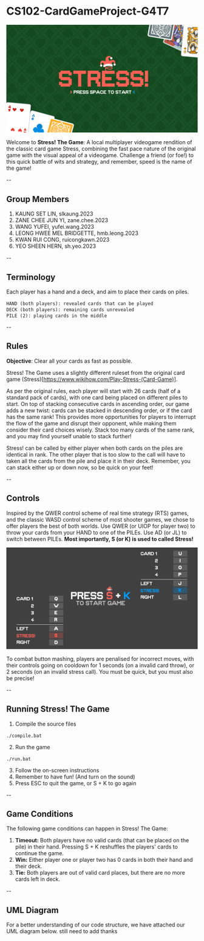 # CS102-CardGameProject-G4T7

![Stress Splash](./images/intro.png)

Welcome to **Stress! The Game**: A local multiplayer videogame rendition of the classic card game Stress, combining the fast pace nature of the original game with the visual appeal of a videogame.
Challenge a friend (or foe!) to this quick battle of wits and strategy, and remember, speed is the name of the game!

--

## Group Members
1. KAUNG SET LIN, slkaung.2023
2. ZANE CHEE JUN YI, zane.chee.2023
3. WANG YUFEI, yufei.wang.2023
4. LEONG HWEE MEL BRIDGETTE, hmb.leong.2023
5. KWAN RUI CONG, ruicongkawn.2023
6. YEO SHEEN HERN, sh.yeo.2023

--

## Terminology
Each player has a hand and a deck, and aim to place their cards on piles.

	HAND (both players): revealed cards that can be played
	DECK (both players): remaining cards unrevealed
	PILE (2): playing cards in the middle

--

## Rules

**Objective**: Clear all your cards as fast as possible.

Stress! The Game uses a slightly different ruleset from the original card game (Stress)[https://www.wikihow.com/Play-Stress-(Card-Game)]. 

As per the original rules, each player will start with 26 cards (half of a standard pack of cards), with one card being placed on different piles to start.
On top of stacking consecutive cards in ascending order, our game adds a new twist: cards can be stacked in descending order, or if the card has the same rank!
This provides more opportunities for players to interrupt the flow of the game and disrupt their opponent, while making them consider their card choices wisely. Stack too many cards of the same rank, and you may find yourself unable to stack further!

Stress! can be called by either player when both cards on the piles are identical in rank. The other player that is too slow to the call will have to taken all the cards from the pile and place it in their deck. Remember, you can stack either up or down now, so be quick on your feet!

--

## Controls

Inspired by the QWER control scheme of real time strategy (RTS) games, and the classic WASD control scheme of most shooter games, we chose to offer players the best of both worlds. 
Use QWER (or UIOP for player two) to throw your cards from your HAND to one of the PILEs.
Use AD (or JL) to switch between PILEs. 
**Most importantly, S (or K) is used to called Stress!**

![Stress Controls](./images/dialog.png)

To combat button mashing, players are penalised for incorrect moves, with their controls going on cooldown for 1 seconds (on a invalid card throw), or 2 seconds (on an invalid stress call). You must be quick, but you must also be precise!

--

## Running Stress! The Game

1. Compile the source files
```
./compile.bat
```
2. Run the game
```
./run.bat
```
3. Follow the on-screen instructions
4. Remember to have fun! (And turn on the sound)
5. Press ESC to quit the game, or S + K to go again

--

## Game Conditions
The following game conditions can happen in Stress! The Game:
1. **Timeout:** Both players have no valid cards (that can be placed on the pile) in their hand. Pressing S + K reshuffles the players' cards to continue the game.
2. **Win:** Either player one or player two has 0 cards in both their hand and their deck.
3. **Tie:** Both players are out of valid card places, but there are no more cards left in deck.

--

## UML Diagram
For a better understanding of our code structure, we have attached our UML diagram below.
still need to add thanks